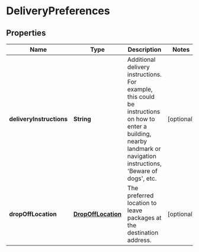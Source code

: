 
# DeliveryPreferences

## Properties
Name | Type | Description | Notes
------------ | ------------- | ------------- | -------------
**deliveryInstructions** | **String** | Additional delivery instructions. For example, this could be instructions on how to enter a building, nearby landmark or navigation instructions, &#39;Beware of dogs&#39;, etc. |  [optional]
**dropOffLocation** | [**DropOffLocation**](DropOffLocation.md) | The preferred location to leave packages at the destination address. |  [optional]



